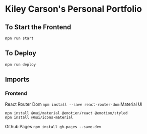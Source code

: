 # Kiley Carson's Personal Portfolio

## To Start the Frontend
```
npm run start
```

## To Deploy
```
npm run deploy
```

## Imports 
### Frontend
React Router Dom `npm install --save react-router-dom`
Material UI
```
npm install @mui/material @emotion/react @emotion/styled
npm install @mui/icons-material
```
Github Pages 
`npm install gh-pages --save-dev`